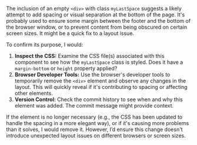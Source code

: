 The inclusion of an empty `<div>` with class `myLastSpace` suggests a likely attempt to add spacing or visual separation at the bottom of the page. It's probably used to ensure some margin between the footer and the bottom of the browser window, or to prevent content from being obscured on certain screen sizes. It might be a quick fix to a layout issue.

To confirm its purpose, I would:

1.  **Inspect the CSS:** Examine the CSS file(s) associated with this component to see how the `myLastSpace` class is styled. Does it have a `margin-bottom` or `height` property applied?
2.  **Browser Developer Tools:** Use the browser's developer tools to temporarily remove the `<div>` element and observe any changes in the layout. This will quickly reveal if it's contributing to spacing or affecting other elements.
3.  **Version Control:** Check the commit history to see when and why this element was added. The commit message might provide context.

If the element is no longer necessary (e.g., the CSS has been updated to handle the spacing in a more elegant way), or if it's causing more problems than it solves, I would remove it. However, I’d ensure this change doesn't introduce unexpected layout issues on different browsers or screen sizes.